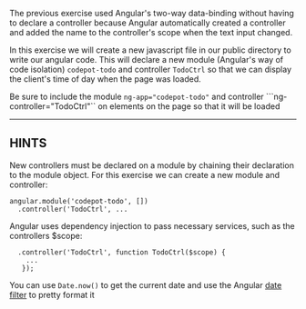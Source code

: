 The previous exercise used Angular's two-way data-binding without having to declare a controller because Angular automatically
created a controller and added the name to the controller's scope when the text input changed.

In this exercise we will create a new javascript file in our public directory to write our angular code.
This will declare a new module (Angular's way of code isolation) ```codepot-todo``` and controller ```TodoCtrl``` so that we can display the client's time of day when the page was loaded.

Be sure to include the module ```ng-app="codepot-todo"``` and controller ```ng-controller="TodoCtrl"`` on elements on the page so that it will be loaded

-----------------------------

## HINTS

New controllers must be declared on a module by chaining their declaration to the module object. For this exercise we can create a new module and controller:
```
angular.module('codepot-todo', [])
  .controller('TodoCtrl', ...
```

Angular uses dependency injection to pass necessary services, such as the controllers $scope:
```
  .controller('TodoCtrl', function TodoCtrl($scope) {
    ...
   });
```

You can use ```Date.now()``` to get the current date and use the Angular [date filter](https://docs.angularjs.org/api/ng/filter/date) to pretty format it

